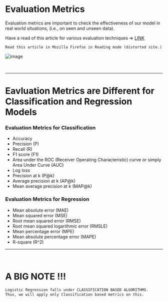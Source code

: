 # Evaluation Metrics

Evaluation metrics are important to check the effectiveness of our model in real world situations, (i.e., on seen and unseen data).

Have a read of this article for various evaluation techniques => [LINK](https://www.kdnuggets.com/2020/05/model-evaluation-metrics-machine-learning.html)

```
Read this article in Mozilla Firefox in Reading mode (distorted site.)
```

![image](https://user-images.githubusercontent.com/76818035/173253461-e0caa5e1-5137-4216-8980-779778f2ab48.png)

<br><hr>

# Eavluation Metrics are Different for Classification and Regression Models

### Evaluation Metrics for Classification
- Accuracy
- Precision (P)
- Recall (R)
- F1 score (F1)
- Area under the ROC (Receiver Operating Characteristic) curve or simply Area Under Curve (AUC)
- Log loss
- Precision at k (P@k)
- Average precision at k (AP@k)
- Mean average precision at k (MAP@k)

### Evaluation Metrics for Regression
- Mean absolute error (MAE)
- Mean squared error (MSE)
- Root mean squared error (RMSE)
- Root mean squared logarithmic error (RMSLE)
- Mean percentage error (MPE)
- Mean absolute percentage error (MAPE)
- R-square (R^2)

<hr><br>

# A BIG NOTE !!!

```md
Logistic Regression falls under CLASSIFICATION BASED ALGORITHMS. 
Thus, we will apply only Classification based metrics on this.
```
